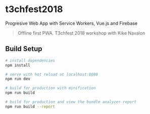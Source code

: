 # t3chfest2018

Progresive Web App with Service Workers, Vue.js and Firebase

> Offline first PWA. T3chfest 2018 workshop with Kike Navalon

## Build Setup

``` bash
# install dependencies
npm install

# serve with hot reload at localhost:8080
npm run dev

# build for production with minification
npm run build

# build for production and view the bundle analyzer report
npm run build --report
